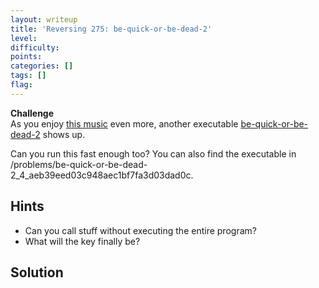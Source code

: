 ```yaml
---
layout: writeup
title: 'Reversing 275: be-quick-or-be-dead-2'
level: 
difficulty: 
points: 
categories: []
tags: []
flag: 
---
```

**Challenge**  
As you enjoy [this music][1] even more, another executable
[be-quick-or-be-dead-2](./writeupfiles/be-quick-or-be-dead-2) shows up. 

Can you run this fast enough too? You can also find the executable in
/problems/be-quick-or-be-dead-2\_4\_aeb39eed03c948aec1bf7fa3d03dad0c.

## Hints

* Can you call stuff without executing the entire program?
* What will the key finally be?

## Solution



[1]: https://www.youtube.com/watch?v=CTt1vk9nM9c

